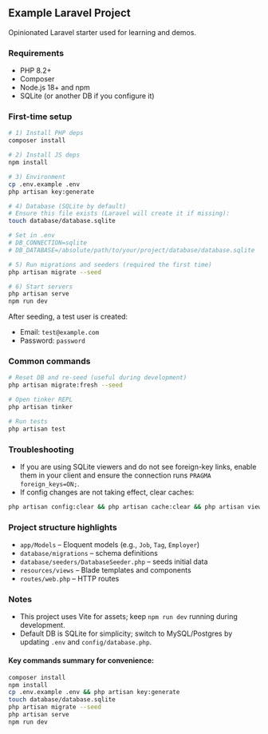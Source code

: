## Example Laravel Project

Opinionated Laravel starter used for learning and demos.

### Requirements
- PHP 8.2+
- Composer
- Node.js 18+ and npm
- SQLite (or another DB if you configure it)

### First-time setup
```bash
# 1) Install PHP deps
composer install

# 2) Install JS deps
npm install

# 3) Environment
cp .env.example .env
php artisan key:generate

# 4) Database (SQLite by default)
# Ensure this file exists (Laravel will create it if missing):
touch database/database.sqlite

# Set in .env
# DB_CONNECTION=sqlite
# DB_DATABASE=/absolute/path/to/your/project/database/database.sqlite

# 5) Run migrations and seeders (required the first time)
php artisan migrate --seed

# 6) Start servers
php artisan serve
npm run dev
```

After seeding, a test user is created:
- Email: `test@example.com`
- Password: `password`

### Common commands
```bash
# Reset DB and re-seed (useful during development)
php artisan migrate:fresh --seed

# Open tinker REPL
php artisan tinker

# Run tests
php artisan test
```

### Troubleshooting
- If you are using SQLite viewers and do not see foreign-key links, enable them in your client and ensure the connection runs `PRAGMA foreign_keys=ON;`.
- If config changes are not taking effect, clear caches:
```bash
php artisan config:clear && php artisan cache:clear && php artisan view:clear
```

### Project structure highlights
- `app/Models` – Eloquent models (e.g., `Job`, `Tag`, `Employer`)
- `database/migrations` – schema definitions
- `database/seeders/DatabaseSeeder.php` – seeds initial data
- `resources/views` – Blade templates and components
- `routes/web.php` – HTTP routes

### Notes
- This project uses Vite for assets; keep `npm run dev` running during development.
- Default DB is SQLite for simplicity; switch to MySQL/Postgres by updating `.env` and `config/database.php`.

#### Key commands summary for convenience:

```bash
composer install
npm install
cp .env.example .env && php artisan key:generate
touch database/database.sqlite
php artisan migrate --seed
php artisan serve
npm run dev
```